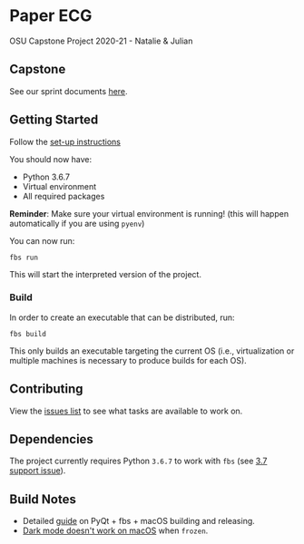 # Paper ECG
OSU Capstone Project 2020-21 - Natalie &amp; Julian


## Capstone

See our sprint documents [here](scrum/README.md).


## Getting Started

Follow the [set-up instructions](SETUP.md)

You should now have:

- Python 3.6.7
- Virtual environment
- All required packages

**Reminder**: Make sure your virtual environment is running! (this will happen automatically if you are using `pyenv`)

You can now run:

```
fbs run
```

This will start the interpreted version of the project.

### Build

In order to create an executable that can be distributed, run:

```
fbs build
```

This only builds an executable targeting the current OS (i.e., virtualization or multiple machines is necessary to produce builds for each OS).

## Contributing

View the [issues list](https://github.com/Tereshchenkolab/paper-ecg/issues) to see what tasks are available to work on.

## Dependencies

The project currently requires Python `3.6.7` to work with `fbs` (see [3.7 support issue](https://github.com/mherrmann/fbs/issues/61)).


## Build Notes

- Detailed [guide](https://gist.github.com/j9ac9k/1f2858ceb84d94b7643a6558967d954d) on PyQt + fbs + macOS building and releasing.
- [Dark mode doesn't work on macOS](https://github.com/pyinstaller/pyinstaller/issues/4627) when `frozen`.
